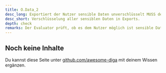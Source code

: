 ```yaml
---
title: O.Data_2
desc_long: Exportiert der Nutzer sensible Daten unverschlüsselt MUSS der Nutzer durch die Web-Anwendung darauf aufmerksam gemacht werden, dass der Nutzer selbst die Verantwortung für die Datensicherheit dieser exportierten Daten übernimmt.
desc_short: Verschlüsselung aller sensiblen Daten in Exports.       
depth: check
remarks: Der Evaluator prüft, ob es dem Nutzer möglich ist sensible Daten von der Anwendung unverschlüsselt zu exportieren. Ist dies der Fall prüft der Evaluator, ob der Nutzer angemessen auf die daraus resultierenden Risiken aufmerksam gemacht wird.
---
```


## Noch keine Inhalte

Du kannst diese Seite unter [github.com/awesome-diga](https://github.com/awesome-diga/tr-faq) mit deinem Wissen ergänzen.
